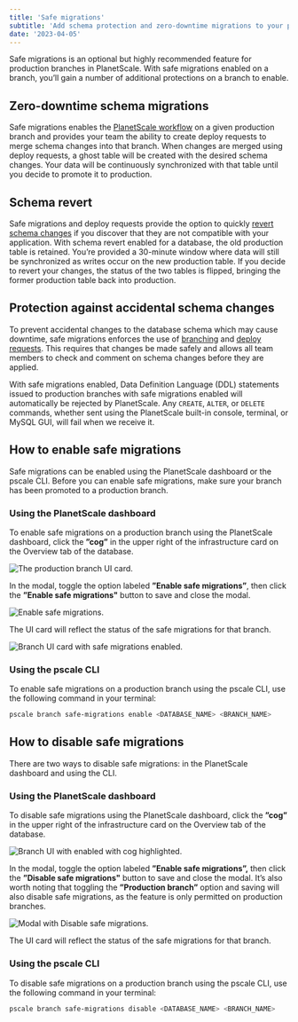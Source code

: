 ```yaml
---
title: 'Safe migrations'
subtitle: 'Add schema protection and zero-downtime migrations to your production branches.'
date: '2023-04-05'
---
```


Safe migrations is an optional but highly recommended feature for production branches in PlanetScale. With safe migrations enabled on a branch, you’ll gain a number of additional protections on a branch to enable.

## Zero-downtime schema migrations

Safe migrations enables the [PlanetScale workflow](/docs/concepts/planetscale-workflow) on a given production branch and provides your team the ability to create deploy requests to merge schema changes into that branch. When changes are merged using deploy requests, a ghost table will be created with the desired schema changes. Your data will be continuously synchronized with that table until you decide to promote it to production.

## Schema revert

Safe migrations and deploy requests provide the option to quickly [revert schema changes](/docs/concepts/deploy-requests#revert-a-schema-change) if you discover that they are not compatible with your application. With schema revert enabled for a database, the old production table is retained. You’re provided a 30-minute window where data will still be synchronized as writes occur on the new production table. If you decide to revert your changes, the status of the two tables is flipped, bringing the former production table back into production.

## Protection against accidental schema changes

To prevent accidental changes to the database schema which may cause downtime, safe migrations enforces the use of [branching](/docs/concepts/branching) and [deploy requests](/docs/concepts/deploy-requests). This requires that changes be made safely and allows all team members to check and comment on schema changes before they are applied.

With safe migrations enabled, Data Definition Language (DDL) statements issued to production branches with safe migrations enabled will automatically be rejected by PlanetScale. Any `CREATE`, `ALTER`, or `DELETE` commands, whether sent using the PlanetScale built-in console, terminal, or MySQL GUI, will fail when we receive it.

## How to enable safe migrations

Safe migrations can be enabled using the PlanetScale dashboard or the pscale CLI. Before you can enable safe migrations, make sure your branch has been promoted to a production branch.

### Using the PlanetScale dashboard

To enable safe migrations on a production branch using the PlanetScale dashboard, click the **”cog”** in the upper right of the infrastructure card on the Overview tab of the database.

![The production branch UI card.](/assets/docs/concepts/safe-migrations/production-branch-card-with-sm-disabled.png?v2)

In the modal, toggle the option labeled **”Enable safe migrations”**, then click the **”Enable safe migrations"** button to save and close the modal.

![Enable safe migrations.](/assets/docs/concepts/safe-migrations/prod-branch-options-modal.png)

The UI card will reflect the status of the safe migrations for that branch.

![Branch UI card with safe migrations enabled.](/assets/docs/concepts/safe-migrations/production-branch-card-with-sm-enabled.png?v2)

### Using the pscale CLI

To enable safe migrations on a production branch using the pscale CLI, use the following command in your terminal:

```bash
pscale branch safe-migrations enable <DATABASE_NAME> <BRANCH_NAME>
```

## How to disable safe migrations

There are two ways to disable safe migrations: in the PlanetScale dashboard and using the CLI.

### Using the PlanetScale dashboard

To disable safe migrations using the PlanetScale dashboard, click the **”cog”** in the upper right of the infrastructure card on the Overview tab of the database.

![Branch UI with enabled with cog highlighted.](/assets/docs/concepts/safe-migrations/prod-card-cog.png?v2)

In the modal, toggle the option labeled **”Enable safe migrations”,** then click the **”Disable safe migrations"** button to save and close the modal. It’s also worth noting that toggling the **”Production branch”** option and saving will also disable safe migrations, as the feature is only permitted on production branches.

![Modal with Disable safe migrations.](/assets/docs/concepts/safe-migrations/disable-sm.png)

The UI card will reflect the status of the safe migrations for that branch.

### Using the pscale CLI

To disable safe migrations on a production branch using the pscale CLI, use the following command in your terminal:

```bash
pscale branch safe-migrations disable <DATABASE_NAME> <BRANCH_NAME>
```
